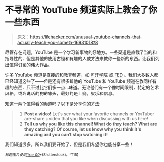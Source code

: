 # 不寻常的 YouTube 频道实际上教会了你一些东西

> 原文：<https://lifehacker.com/unusual-youtube-channels-that-actually-teach-you-someth-1693101828>

尽管存在问题，YouTube 是一个学习新事物的好地方。一些渠道是直截了当的和指导性的，但是其他的使用古怪和有趣的人或方法来教你一些新的东西。让我们列出值得订阅的伟大作品。



许多 YouTube 频道是直接的和教育频道，如 [可汗学院](https://www.youtube.com/user/khanacademy) 或 [TED](https://www.youtube.com/Ted) 。我们大多数人都已经知道这些了——但是还有很多其他的 YouTube 和 YouTube 频道在教同样有趣的东西，只不过比它们多一点...味道。无论他们有一个像时间限制，特定的艺术风格，或会说话的狗的噱头，最好的是上瘾，娱乐和信息。

知道一两个值得看的频道吗？以下是分享你的方法:

> 1.  **Post a video!** Let's see what your favorite channels or YouTuber are-share a video that you like when discussing with us here!
> 2.  **Tell us why you like this channel! What do they teach? What are they catching? Of course, let us know why you think it's amazing and you can't stop watching it!**

我们知道很多，所以我们要开始了，但是我们希望你也能分享一些！

<small>*标题图片使用*</small>[<small>*fixer 00*</small>](http://www.shutterstock.com/pic.mhtml?id=72517690&src=id)<small>*(Shutterstock)。*T15】</small>